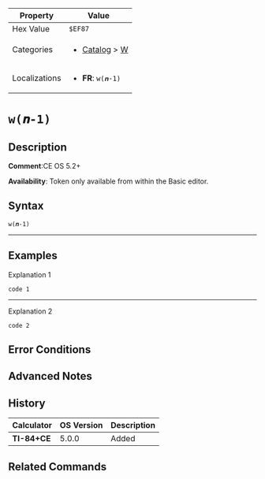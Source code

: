 | Property      | Value |
|---------------|-------|
| Hex Value     | `$EF87`|
| Categories    | <ul><li>[Catalog](../categories/Catalog.md) > [W](../categories/Catalog.md#W)</li></ul> |
| Localizations | <ul><li><b>FR</b>: `w(𝒏-1)`</li></ul> |

# `w(𝒏-1)`

## Description


<b>Comment</b>:CE OS 5.2+

<b>Availability</b>: Token only available from within the Basic editor.

## Syntax
`w(𝒏-1)`

<hr>

## Examples

Explanation 1
```ti-basic
code 1
```
---
Explanation 2
```ti-basic
code 2
```

## Error Conditions


## Advanced Notes


## History
| Calculator | OS Version | Description |
|------------|------------|-------------|
| <b>TI-84+CE</b> | 5.0.0 | Added

## Related Commands

    